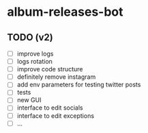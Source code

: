 # album-releases-bot

## TODO (v2)

- [ ] improve logs
- [ ] logs rotation
- [ ] improve code structure
- [ ] definitely remove instagram
- [ ] add env parameters for testing twitter posts
- [ ] tests
- [ ] new GUI
- [ ] interface to edit socials
- [ ] interface to edit exceptions
- [ ] ...